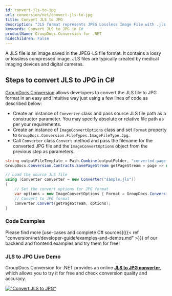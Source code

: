 ```yaml
---
id: convert-jls-to-jpg
url: conversion/net/convert-jls-to-jpg
title: Convert JLS to JPG
description: "JLS format represents JPEG Lossless Image File with .jls extension. Learn how to convert JLS to JPG file programmatically in C# language using GroupDocs.Conversion for .NET library."
keywords: Convert JLS to JPG in C#
productName: GroupDocs.Conversion for .NET
hideChildren: False
---
```


A JLS file is an image saved in the JPEG-LS file format. It contains a lossy or lossless compressed image. JLS files are typically created by medical imaging devices and digital cameras.

## Steps to convert JLS to JPG in C#

[GroupDocs.Conversion](https://products.groupdocs.com/conversion/net) allows developers to convert the JLS file to JPG format in an easy and intuitive way just using a few lines of code as described below:

* Create an instance of `Converter` class and pass source JLS file path as a constructor parameter. You may specify absolute or relative file path as per your requirements. 
* Create an instance of `ImageConvertOptions` class and set `Format` property to `GroupDocs.Conversion.FileTypes.ImageFileType.Jpg`.
* Call `Converter` class `Convert` method and pass the filename for the converted JPG file and the `ImageConvertOptions` object from the previous step as parameters.

```csharp
string outputFileTemplate = Path.Combine(outputFolder, "converted-page-{0}.jpg");
GroupDocs.Conversion.Contracts.SavePageStream getPageStream = page => new FileStream(string.Format(outputFileTemplate, page), FileMode.Create);

// Load the source JLS file
using (Converter converter = new Converter("sample.jls"))
{
    // Set the convert options for JPG format
    var options = new ImageConvertOptions { Format = GroupDocs.Conversion.FileTypes.ImageFileType.Jpg };   
    // Convert to JPG format
    converter.Convert(getPageStream, options);
}
```

### Code Examples

Please find more [use-cases and complete C# sources]({{< ref "conversion/net/developer-guide/examples-and-demos.md" >}}) of our backend and frontend examples and try them for free!

### JLS to JPG Live Demo

GroupDocs.Conversion for .NET provides an online [**JLS to JPG converter**](https://products.groupdocs.app/conversion/jls-to-jpg), which allows you to try it for free and check conversion quality and accuracy.

[!["Convert JLS to JPG"](conversion/net/images/convert-to-jpg/convert-jls-to-jpg.png)](https://products.groupdocs.app/conversion/jls-to-jpg)